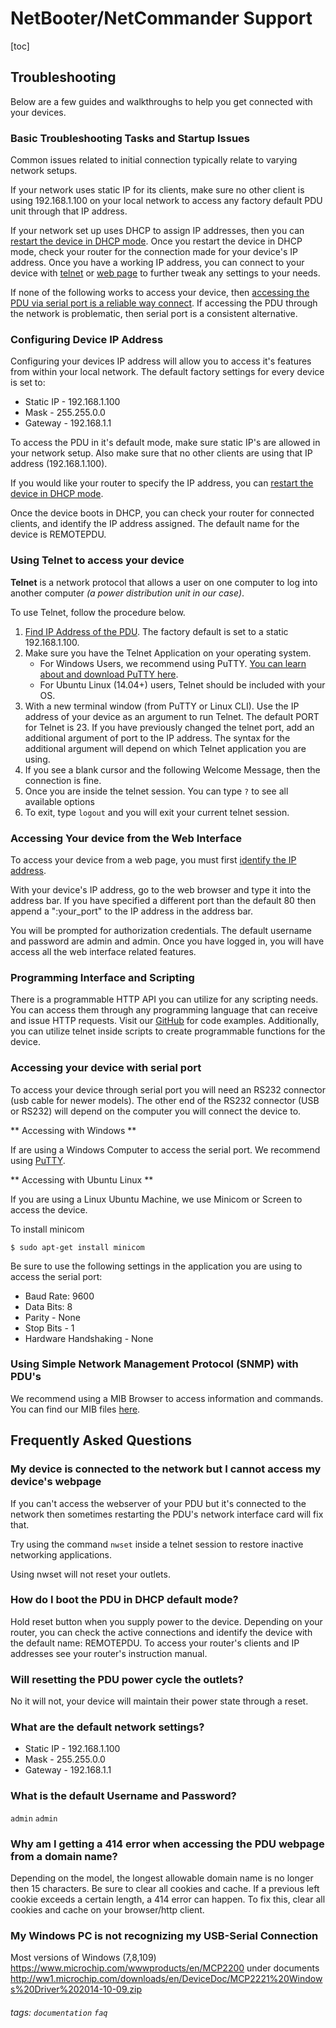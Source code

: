 
# NetBooter/NetCommander Support

[toc]

## Troubleshooting
Below are a few guides and walkthroughs to help you get connected with your devices.


### Basic Troubleshooting Tasks and Startup Issues

Common issues related to initial connection typically relate to varying network setups.

If your network uses static IP for its clients, make sure no other client is using 192.168.1.100 on your local network to access any factory default PDU unit through that IP address.

If your network set up uses DHCP to assign IP addresses, then you can [restart the device in DHCP mode](#How-do-I-boot-the-PDU-in-DHCP-default-mode). Once you restart the device in DHCP mode, check your router for the connection made for your device's IP address.
Once you have a working IP address, you can connect to your device with [telnet](#Using-Telnet-to-access-your-device) or [web page](#Accessing-Your-device-from-the-Web-Interface) to further tweak any settings to your needs.

If none of the following works to access your device, then [accessing the PDU via serial port is a reliable way connect](#Accessing-your-device-with-serial-port). If accessing the PDU through the network is problematic, then serial port is a consistent alternative.
	

### Configuring Device IP Address

Configuring your devices IP address will allow you to access it's features from within your local network. The default factory settings for every device is set to:
- Static IP - 192.168.1.100
- Mask - 255.255.0.0
- Gateway - 192.168.1.1

To access the PDU in it's default mode, make sure static IP's are allowed in your network setup. Also make sure that no other clients are using that IP address (192.168.1.100). 

If you would like your router to specify the IP address, you can [restart the device in DHCP mode](#How-do-I-boot-the-PDU-in-DHCP-default-mode).

Once the device boots in DHCP, you can check your router for connected clients, and identify the IP address assigned. The default name for the device is REMOTEPDU.
	
	

### Using Telnet to access your device

**Telnet** is a network protocol that allows a user on one computer to log into another computer *(a power distribution unit in our case)*.

To use Telnet, follow the procedure below.

1. [Find IP Address of the PDU](#Configuring-Device-IP-Address). The factory default is set to a static 192.168.1.100. 
2. Make sure you have the Telnet Application on your operating system.
    - For Windows Users, we recommend using PuTTY. [You can learn about and download PuTTY here](https://www.ssh.com/ssh/putty/).
    - For Ubuntu Linux (14.04+) users, Telnet should be included with your OS.
3. With a new terminal window (from PuTTY or Linux CLI). Use the IP address of your device as an argument to run Telnet. The default PORT for Telnet is 23. If you have previously changed the telnet port, add an additional argument of port to the IP address. The syntax for the additional argument will depend on which Telnet application you are using. 
4. If you see a blank cursor and the following Welcome Message, then the connection is fine.
5. Once you are inside the telnet session. You can type `?` to see all available options
6. To exit, type `logout` and you will exit your current telnet session. 

	

### Accessing Your device from the Web Interface

To access your device from a web page, you must first [identify the IP address](#Configuring-Device-IP-Address).

With your device's IP address, go to the web browser and type it into the address bar. If you have specified a different port than the default 80 then append a ":your_port" to the IP address in the address bar.


You will  be prompted for authorization credentials. The default username and password are admin and admin. Once you have logged in, you will have access all the web interface related features.
	

	

### Programming Interface and Scripting

There is a programmable HTTP API you can utilize for any scripting needs. You can access them through any programming language that can receive and issue HTTP requests. Visit our [GitHub](https://github.com/synaccess-networks) for code examples. Additionally, you can utilize telnet inside scripts to create programmable functions for the device.


	

### Accessing your device with serial port

To  access your device through serial port you will need an RS232 connector (usb cable for newer models).
The other end of the RS232 connector (USB or RS232) will depend on the computer you will connect the device to.

** Accessing with Windows **

If are using a Windows Computer to access the serial port. We recommend using [PuTTY](https://www.ssh.com/ssh/putty/).


** Accessing with Ubuntu Linux **

If you are using a Linux Ubuntu Machine, we use Minicom or Screen to access the device.

To install minicom

`$ sudo apt-get install minicom`

Be sure to use the following settings in the application you are using to access the serial port:

- Baud Rate: 9600
- Data Bits: 8
- Parity - None
- Stop Bits - 1
- Hardware Handshaking - None

	

### Using Simple Network Management Protocol (SNMP) with PDU's

We recommend using a MIB Browser to access information and commands. You can find our MIB files [here](https://synaccess-net.com/support).


## Frequently Asked Questions


### My device is connected to the network but I cannot access my device's webpage
If you can't access the webserver of your PDU but it's connected to the network then sometimes restarting the PDU's network interface card will fix that.

Try using the command `nwset` inside a telnet session to restore inactive networking applications. 

Using nwset will not reset your outlets.

	

### How do I boot the PDU in DHCP default mode?
Hold reset button when you supply power to the device. Depending on your router, you can check the active connections and identify the device with the default name: REMOTEPDU. 
	To access your router's clients and IP addresses see your router's instruction manual.
	

### Will resetting the PDU power cycle the outlets?
No it will not, your device will maintain their power state through a reset.
	

### What are the default network settings?

- Static IP - 192.168.1.100
- Mask - 255.255.0.0
- Gateway - 192.168.1.1    

	

### What is the default Username and Password?
`admin` `admin`
	

### Why am I getting a 414 error when accessing the PDU webpage from a domain name?
Depending on the model, the longest allowable domain name is no longer then 15 characters. Be sure to clear all cookies and cache. If a previous left cookie exceeds a certain length, a 414 error can happen. To fix this, clear all cookies and cache on your browser/http client.
	

 
 ### My Windows PC is not recognizing my USB-Serial Connection
 Most versions of Windows (7,8,109)
 https://www.microchip.com/wwwproducts/en/MCP2200
 under documents
 http://ww1.microchip.com/downloads/en/DeviceDoc/MCP2221%20Windows%20Driver%202014-10-09.zip
 
 
 ###### tags: `documentation` `faq`
